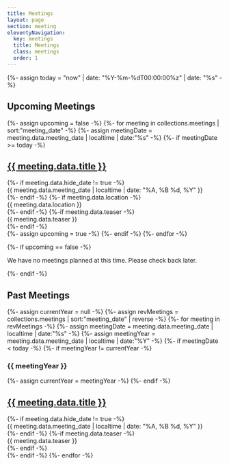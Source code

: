 ```yaml
---
title: Meetings
layout: page
section: meeting
eleventyNavigation:
  key: meetings
  title: Meetings
  class: meetings
  order: 1
---
```

{%- assign today = "now" | date: "%Y-%m-%dT00:00:00%z" | date: "%s" -%}
<h2>Upcoming Meetings</h2>

{%- assign upcoming = false -%}
{%- for meeting in collections.meetings | sort:"meeting_date" -%}
  {%- assign meetingDate = meeting.data.meeting_date | localtime | date:"%s" -%}
  {%- if meetingDate >= today -%}
    <article class="meeting">
        <h1><a href="{{meeting.url }}">{{ meeting.data.title }}</a></h1>
        {%- if meeting.data.hide_date != true -%}<div class="date">{{ meeting.data.meeting_date | localtime | date: "%A, %B %d, %Y" }}</div>{%- endif -%}
        {%- if meeting.data.location -%}<div class="location">{{ meeting.data.location }}</div>{%- endif -%}
        {%-if meeting.data.teaser -%}<div class="teaser">{{ meeting.data.teaser }}</div>{%- endif -%}
    </article>
    {%- assign upcoming = true -%}
  {%- endif -%}
{%- endfor -%}

{%- if upcoming == false -%}
  <p>We have no meetings planned at this time.  Please check back later.</p>
{%- endif -%}

<h2>Past Meetings</h2>

{%- assign currentYear = null -%}
{%- assign revMeetings = collections.meetings | sort:"meeting_date" | reverse -%}
{%- for meeting in revMeetings -%}
  {%- assign meetingDate = meeting.data.meeting_date | localtime | date:"%s" -%} 
  {%- assign meetingYear = meeting.data.meeting_date | localtime | date:"%Y" -%}
  {%- if meetingDate < today -%}
    {%- if meetingYear != currentYear -%}
      <h3>{{ meetingYear }}</h3>
      {%- assign currentYear = meetingYear -%}
    {%- endif -%}
    <article class="past-meeting">
        <h1><a href="{{meeting.url }}">{{ meeting.data.title }}</a></h1>
        {%- if meeting.data.hide_date != true -%}<div class="date">{{ meeting.data.meeting_date | localtime | date: "%A, %B %d, %Y" }}</div>{%- endif -%}
        {%-if meeting.data.teaser -%}<div class="teaser">{{ meeting.data.teaser }}</div>{%- endif -%}
    </article>
  {%- endif -%}
{%- endfor -%}
